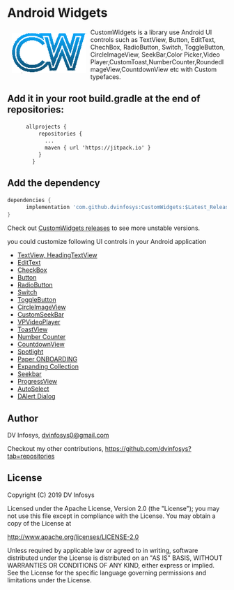 # Android Widgets

<img src="https://github.com/dvinfosys/CustomWidgets/blob/master/Screenshort/logo.png?raw=true" align="left" hspace="10" vspace="10"></a>

CustomWidgets is a library use Android UI controls such as TextView, Button, EditText, ChechBox, RadioButton, Switch, ToggleButton, CircleImageView, SeekBar,Color Picker,Video Player,CustomToast,NumberCounter,RoundedImageView,CountdownView etc with Custom typefaces.


## Add it in your root build.gradle at the end of repositories:

          allprojects {
              repositories {
                ...
                maven { url 'https://jitpack.io' }
              }
            }

##  Add the dependency
```groovy
dependencies {
      implementation 'com.github.dvinfosys:CustomWidgets:$Latest_Release'
}
```
Check out [CustomWidgets releases](https://github.com/dvinfosys/CustomWidgets/releases) to see more unstable versions.
	
you could customize following UI controls in your Android application

* [TextView, HeadingTextView](https://github.com/dvinfosys/CustomWidgets/blob/master/app/src/main/java/com/dvinfosys/WidgetsExample/Fragments/TextViewFragment.java)
* [EditText](https://github.com/dvinfosys/CustomWidgets/blob/master/app/src/main/java/com/dvinfosys/WidgetsExample/Fragments/EditTextFragment.java)
* [CheckBox](https://github.com/dvinfosys/CustomWidgets/blob/master/app/src/main/java/com/dvinfosys/WidgetsExample/Fragments/CheckBoxFragment.java)
* [Button](https://github.com/dvinfosys/CustomWidgets/blob/master/app/src/main/java/com/dvinfosys/WidgetsExample/Fragments/ButtonFragment.java)
* [RadioButton](https://github.com/dvinfosys/CustomWidgets/blob/master/app/src/main/java/com/dvinfosys/WidgetsExample/Fragments/RadioButtonFragment.java)
* [Switch](https://github.com/dvinfosys/CustomWidgets/blob/master/app/src/main/java/com/dvinfosys/WidgetsExample/Fragments/SwitchFragment.java)
* [ToggleButton](https://github.com/dvinfosys/CustomWidgets/blob/master/app/src/main/java/com/dvinfosys/WidgetsExample/Fragments/ToggleButtonFragment.java)
* [CircleImageView](https://github.com/dvinfosys/CustomWidgets/blob/master/app/src/main/java/com/dvinfosys/WidgetsExample/Fragments/ImageviewFragment.java)
* [CustomSeekBar](https://github.com/dvinfosys/CustomWidgets/wiki/CustomSeekBar)
* [VPVideoPlayer](https://github.com/dvinfosys/CustomWidgets/wiki/VPVideoPlayer)
* [ToastView](https://github.com/dvinfosys/CustomWidgets/wiki/ToastView)
* [Number Counter](https://github.com/dvinfosys/CustomWidgets/wiki/Number-Counter)
* [CountdownView](https://github.com/dvinfosys/CustomWidgets/wiki/CountdownView)
* [Spotlight](https://github.com/dvinfosys/CustomWidgets/wiki/Spotlight)
* [Paper ONBOARDING](https://github.com/dvinfosys/CustomWidgets/wiki/PAPER-ONBOARDING)
* [Expanding Collection](https://github.com/dvinfosys/CustomWidgets/wiki/Expanding-Collection)
* [Seekbar](https://github.com/dvinfosys/CustomWidgets/blob/master/app/src/main/java/com/dvinfosys/WidgetsExample/Fragments/SeekbarFragment.java)
* [ProgressView](https://github.com/dvinfosys/CustomWidgets/blob/master/app/src/main/java/com/dvinfosys/WidgetsExample/Fragments/ProgressViewFragment.java)
* [AutoSelect](https://github.com/dvinfosys/CustomWidgets/blob/master/app/src/main/java/com/dvinfosys/WidgetsExample/Fragments/AutoSelectFragment.java)
* [DAlert Dialog](https://github.com/dvinfosys/CustomWidgets/blob/master/app/src/main/java/com/dvinfosys/WidgetsExample/Fragments/DalertFragment.java)

## Author

DV Infosys, dvinfosys0@gmail.com

Checkout my other contributions, https://github.com/dvinfosys?tab=repositories

## License
Copyright (C) 2019 DV Infosys

Licensed under the Apache License, Version 2.0 (the "License");
you may not use this file except in compliance with the License.
You may obtain a copy of the License at

   http://www.apache.org/licenses/LICENSE-2.0

Unless required by applicable law or agreed to in writing, software
distributed under the License is distributed on an "AS IS" BASIS,
WITHOUT WARRANTIES OR CONDITIONS OF ANY KIND, either express or implied.
See the License for the specific language governing permissions and
limitations under the License.
